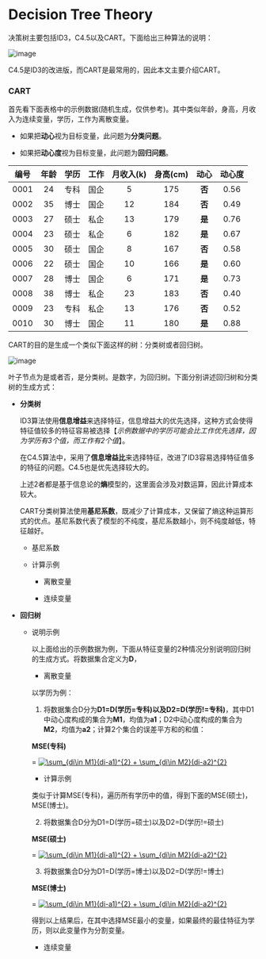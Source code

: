 # Decision Tree Theory

决策树主要包括ID3，C4.5以及CART。下面给出三种算法的说明：

![image](https://github.com/Anfany/Machine-Learning-for-Beginner-by-Python3/blob/master/Decision%20Tree/decisiontree.png)

C4.5是ID3的改进版，而CART是最常用的，因此本文主要介绍CART。

### CART

首先看下面表格中的示例数据(随机生成，仅供参考)。其中类似年龄，身高，月收入为连续变量，学历，工作为离散变量。

   + 如果把**动心**视为目标变量，此问题为**分类问题**。
   
   + 如果把**动心度**视为目标变量，此问题为**回归问题**。

|编号|年龄|学历|工作|月收入(k)|身高(cm)|动心|动心度|
|:---:|:---:|:---:|:---:|:---:|:---:|:---:|:---:|
|0001|24|专科|国企|5|175|**否**|0.56|
|0002|35|博士|国企|12|184|**否**|0.49|
|0003|27|硕士|私企|13|179|**是**|0.76|
|0004|23|硕士|私企|6|182|**是**|0.67|
|0005|30|硕士|国企|8|167|**否**|0.58|
|0006|22|硕士|国企|10|166|**是**|0.60|
|0007|28|博士|国企|6|171|**是**|0.73|
|0008|38|博士|私企|23|183|**否**|0.40|
|0009|23|专科|私企|13|176|**否**|0.52|
|0010|30|博士|国企|11|180|**是**|0.88|

CART的目的是生成一个类似下面这样的树：分类树或者回归树。

![image](https://github.com/Anfany/Machine-Learning-for-Beginner-by-Python3/blob/master/Decision%20Tree/TreCart.png)

叶子节点为是或者否，是分类树。是数字，为回归树。下面分别讲述回归树和分类树的生成方式：

* **分类树**

    ID3算法使用**信息增益**来选择特征，信息增益大的优先选择，这种方式会使得特征值较多的特征容易被选择【*示例数据中的学历可能会比工作优先选择，因为学历有3个值，而工作有2个值*】。
    
    在C4.5算法中，采用了**信息增益比**来选择特征，改进了ID3容易选择特征值多的特征的问题。C4.5也是优先选择较大的。
    
    上述2者都是基于信息论的**熵**模型的，这里面会涉及对数运算，因此计算成本较大。
    
    CART分类树算法使用**基尼系数**，既减少了计算成本，又保留了熵这种运算形式的优点。基尼系数代表了模型的不纯度，基尼系数越小，则不纯度越低，特征越好。

     + 基尼系数
     
     + 计算示例
     
         + 离散变量
         
         + 连续变量
         
 * **回归树**

      + 说明示例
      
         以上面给出的示例数据为例，下面从特征变量的2种情况分别说明回归树的生成方式。将数据集合定义为**D**，
     
         + 离散变量
         
         以学历为例：
         
         1. 将数据集合D分为**D1=D(学历=专科)**以及**D2=D(学历!=专科)**，其中D1中动心度构成的集合为**M1**，均值为**a1**；D2中动心度构成的集合为**M2**，均值为**a2**；计算2个集合的误差平方和的和值：
         
         **MSE(专科)**
         
         = <a href="http://www.codecogs.com/eqnedit.php?latex=\sum_{di\in&space;M1}(di-a1)^{2}&space;&plus;&space;\sum_{di\in&space;M2}(di-a2)^{2}" target="_blank"><img src="http://latex.codecogs.com/gif.latex?\sum_{di\in&space;M1}(di-a1)^{2}&space;&plus;&space;\sum_{di\in&space;M2}(di-a2)^{2}" title="\sum_{di\in M1}(di-a1)^{2} + \sum_{di\in M2}(di-a2)^{2}" /></a>
         
           + 计算示例
           
           
         
         类似于计算MSE(专科)，遍历所有学历中的值，得到下面的MSE(硕士)，MSE(博士)。
        
        2. 将数据集合D分为D1=D(学历=硕士)以及D2=D(学历!=硕士)
        
        **MSE(硕士)**
        
        = <a href="http://www.codecogs.com/eqnedit.php?latex=\sum_{di\in&space;M1}(di-a1)^{2}&space;&plus;&space;\sum_{di\in&space;M2}(di-a2)^{2}" target="_blank"><img src="http://latex.codecogs.com/gif.latex?\sum_{di\in&space;M1}(di-a1)^{2}&space;&plus;&space;\sum_{di\in&space;M2}(di-a2)^{2}" title="\sum_{di\in M1}(di-a1)^{2} + \sum_{di\in M2}(di-a2)^{2}" /></a>
           
        3. 将数据集合D分为D1=D(学历=博士)以及D2=D(学历!=博士)
         
        **MSE(博士)**
        
        = <a href="http://www.codecogs.com/eqnedit.php?latex=\sum_{di\in&space;M1}(di-a1)^{2}&space;&plus;&space;\sum_{di\in&space;M2}(di-a2)^{2}" target="_blank"><img src="http://latex.codecogs.com/gif.latex?\sum_{di\in&space;M1}(di-a1)^{2}&space;&plus;&space;\sum_{di\in&space;M2}(di-a2)^{2}" title="\sum_{di\in M1}(di-a1)^{2} + \sum_{di\in M2}(di-a2)^{2}" /></a>
         
        得到以上结果后，在其中选择MSE最小的变量，如果最终的最佳特征为学历，则以此变量作为分割变量。
         
         
         + 连续变量


